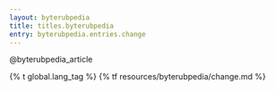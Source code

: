 ```yaml
---
layout: byterubpedia
title: titles.byterubpedia
entry: byterubpedia.entries.change
---
```


@byterubpedia_article

{% t global.lang_tag %}
{% tf resources/byterubpedia/change.md %}
